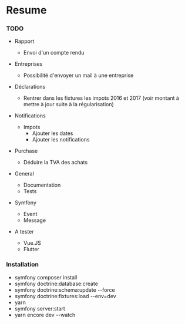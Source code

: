 # Resume

### TODO

- Rapport
    - Envoi d'un compte rendu
    
- Entreprises
    - Possibilité d'envoyer un mail à une entreprise
    
- Déclarations
    - Rentrer dans les fixtures les impots 2016 et 2017 (voir montant à mettre à jour suite à la régularisation)

- Notifications
    - Impots
        - Ajouter les dates
        - Ajouter les notifications

- Purchase
    - Déduire la TVA des achats

- General
    - Documentation
    - Tests
    
- Symfony
    - Event
    - Message
    
- A tester
    - Vue.JS
    - Flutter
    
### Installation

- symfony composer install
- symfony doctrine:database:create
- symfony doctrine:schema:update --force
- symfony doctrine:fixtures:load --env=dev
- yarn
- symfony server:start
- yarn encore dev --watch
